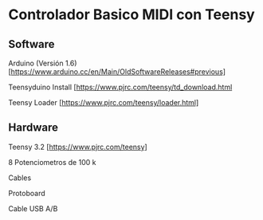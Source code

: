 # Controlador Basico  MIDI con Teensy 




## Software 

Arduino (Versión 1.6) [https://www.arduino.cc/en/Main/OldSoftwareReleases#previous]

Teensyduino Install [https://www.pjrc.com/teensy/td_download.html

Teensy Loader [https://www.pjrc.com/teensy/loader.html]




## Hardware

Teensy 3.2 [https://www.pjrc.com/teensy]

8 Potenciometros de 100 k 

Cables 

Protoboard

Cable USB A/B



